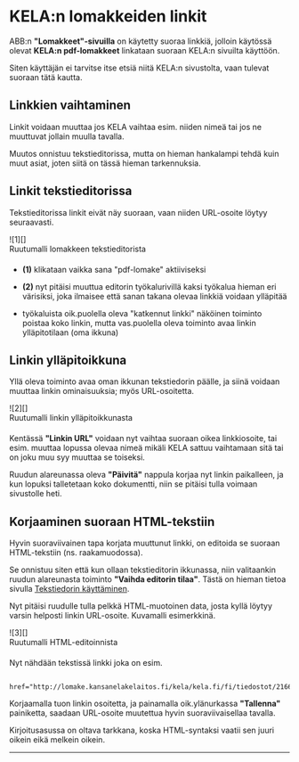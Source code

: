 # KELA:n lomakkeiden linkit

ABB:n __"Lomakkeet"-sivuilla__ on käytetty suoraa linkkiä, jolloin käytössä olevat
__KELA:n pdf-lomakkeet__ linkataan suoraan KELA:n sivuilta käyttöön.

Siten käyttäjän ei tarvitse itse etsiä niitä KELA:n sivustolta, vaan tulevat suoraan tätä kautta.

## Linkkien vaihtaminen

Linkit voidaan muuttaa jos KELA vaihtaa esim. niiden nimeä tai jos ne muuttuvat jollain muulla tavalla.

Muutos onnistuu tekstieditorissa, mutta on hieman hankalampi tehdä kuin  muut asiat, joten
siitä on tässä hieman tarkennuksia.

## Linkit tekstieditorissa

Tekstieditorissa linkit eivät näy suoraan, vaan niiden URL-osoite löytyy seuraavasti.

<figure class="fig-n border" style="margin:0 0 20px 0">
![1][]
<figcaption>Ruutumalli lomakkeen tekstieditorista</figcaption>
</figure>

* __(1)__ klikataan vaikka sana "pdf-lomake" aktiiviseksi

* __(2)__ nyt pitäisi muuttua editorin työkalurivillä kaksi työkalua hieman eri värisiksi, joka
ilmaisee että sanan takana olevaa linkkiä voidaan ylläpitää

* työkaluista oik.puolella oleva "katkennut linkki" näköinen toiminto poistaa koko linkin,
mutta vas.puolella oleva toiminto avaa linkin ylläpitotilaan (oma ikkuna)

## Linkin ylläpitoikkuna

Yllä oleva toiminto avaa oman ikkunan tekstiedorin päälle, ja siinä voidaan muuttaa linkin
ominaisuuksia; myös URL-osoitetta.

<figure class="fig-n border" style="margin:0 0 20px 0">
![2][]
<figcaption>Ruutumalli linkin ylläpitoikkunasta</figcaption>
</figure>

Kentässä __"Linkin URL"__ voidaan nyt vaihtaa suoraan oikea linkkiosoite, tai esim. muuttaa lopussa olevaa nimeä
mikäli KELA sattuu vaihtamaan sitä tai on joku muu syy muuttaa se toiseksi.

Ruudun alareunassa oleva __"Päivitä"__ nappula korjaa nyt linkin paikalleen, ja kun lopuksi talletetaan koko
dokumentti, niin se pitäisi tulla voimaan sivustolle heti.


## Korjaaminen suoraan HTML-tekstiin

Hyvin suoraviivainen tapa korjata muuttunut linkki, on editoida se suoraan HTML-tekstiin (ns. raakamuodossa).

Se onnistuu siten että kun ollaan tekstieditorin ikkunassa, niin valitaankin ruudun alareunasta
toiminto __"Vaihda editorin tilaa"__. Tästä on hieman tietoa sivulla [Tekstiedorin käyttäminen][10].

Nyt pitäisi ruudulle tulla pelkkä HTML-muotoinen data, josta kyllä löytyy varsin helposti
linkin URL-osoite. Kuvamalli esimerkkinä.

<figure class="fig-n border" style="margin:0 0 20px 0">
![3][]
<figcaption>Ruutumalli HTML-editoinnista</figcaption>
</figure>

Nyt nähdään tekstissä linkki joka on esim.

````
 href="http://lomake.kansanelakelaitos.fi/kela/kela.fi/fi/tiedostot/21664/SV127_W.pdf
````

Korjaamalla tuon linkin osoitetta, ja painamalla oik.ylänurkassa __"Tallenna"__ painiketta,
saadaan URL-osoite muutettua hyvin suoraviivaisellaa tavalla.

Kirjoitusasussa on oltava tarkkana, koska HTML-syntaksi vaatii sen juuri oikein eikä melkein oikein.


----

[1]: kuvat/kuva71.png "Ruutumalli"
[2]: kuvat/kuva72.png "Ruutumalli"
[3]: kuvat/kuva73.png "Ruutumalli HTML-muotoisesta editoinnista"
[10]: pages/tekstieditorin-kaytto.md



